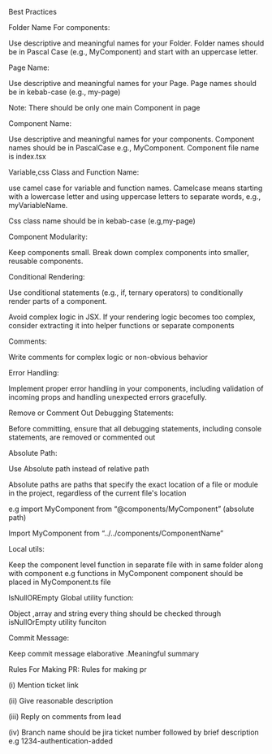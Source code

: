 Best Practices 

 

Folder Name For components:  

Use descriptive and meaningful names for your Folder. Folder names should be in Pascal Case (e.g., MyComponent) and start with an uppercase letter. 

 

Page Name: 

Use descriptive and meaningful names for your Page. Page names should be in kebab-case (e.g., my-page) 

Note: There should be only one main Component in page  

Component Name:  

Use descriptive and meaningful names for your components. Component names should be in PascalCase e.g., MyComponent. 
Component file name is index.tsx


 

Variable,css Class and Function Name: 

 use camel case for variable and function names. Camelcase means starting with a lowercase letter and using uppercase letters to separate words, e.g., myVariableName. 

Css class name should be in kebab-case (e.g,my-page) 

 

Component Modularity: 

 Keep components small. Break down complex components into smaller, reusable components. 


 Conditional Rendering:  

Use conditional statements (e.g., if, ternary operators) to conditionally render parts of a component. 

Avoid complex logic in JSX. If your rendering logic becomes too complex, consider extracting it into helper functions or separate components 

 

Comments:  

Write comments for complex logic or non-obvious behavior  

 

Error Handling: 

Implement proper error handling in your components, including validation of incoming props and handling unexpected errors gracefully. 

 

 

Remove or Comment Out Debugging Statements: 

Before committing, ensure that all debugging statements, including console statements, are removed or commented out 

 

Absolute Path: 

Use Absolute path instead of relative path 

Absolute paths are paths that specify the exact location of a file or module in the project, regardless of the current file's location 

e.g import MyComponent from “@components/MyComponent” (absolute path) 

 Import MyComponent from “../../components/ComponentName” 

 

Local utils: 

Keep the component level function in separate file with in same folder along with component  e.g functions in MyComponent component should be placed in MyComponent.ts file 


IsNullOREmpty Global utility function: 

Object ,array and string every thing should be checked through isNullOrEmpty utility funciton 

 

Commit Message: 
 

Keep commit message elaborative .Meaningful summary 
 
 

 

Rules For Making PR: 
Rules for making pr 

(i) Mention  ticket link 

(ii) Give reasonable description 

(iii) Reply on comments from lead 

(iv) Branch name should be  jira ticket number followed by brief description  e.g 1234-authentication-added